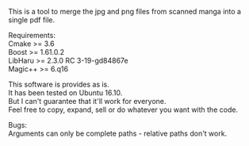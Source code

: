 This is a tool to merge the jpg and png files from scanned manga into a single pdf file.  

Requirements:  
Cmake >= 3.6  
Boost >= 1.61.0.2  
LibHaru >= 2.3.0 RC 3-19-gd84867e  
Magic++ >= 6.q16  



This software is provides as is.  
It has been tested on Ubuntu 16.10.  
But I can't guarantee that it'll work for everyone.  
Feel free to copy, expand, sell or do whatever you want with the code.  

Bugs:  
Arguments can only be complete paths - relative paths don't work.
